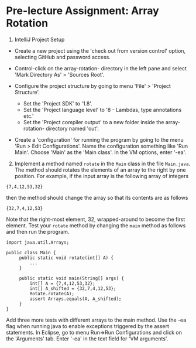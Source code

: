 # Pre-lecture Assignment: Array Rotation

1. IntelliJ Project Setup 

  * Create a new project using the 'check out from version control'
    option, selecting GitHub and password access.

  *  Control-click on the array-rotation-<username> directory in the left pane
     and select 'Mark Directory As' > 'Sources Root'.

  * Configure the project structure by going to menu 
    'File' > 'Project Structure'.
    * Set the 'Project SDK' to '1.8'.
    * Set the 'Project language level' to '8 - Lambdas, type annotations etc.'
    * Set the 'Project compiler output' to a new folder inside the
       array-rotation-<username> directory named 'out'.

  * Create a 'configuration' for running the program by going to
    the menu 'Run > Edit Configurations'. Name the configuration
    something like 'Run Main'. Choose 'Main' as the 'Main class'.
    In the VM options, enter '-ea'.

2. Implement a method named `rotate` in the `Main` class in the file
`Main.java`. The method should rotates the elements of an array to the
right by one position.  For example, if the input array is the
following array of integers

~~~~
{7,4,12,53,32}
~~~~

then the method should change the array so that its contents are as follows

~~~~
{32,7,4,12,53}
~~~~

Note that the right-most element, 32, wrapped-around to become the
first element. Test your `rotate` method by changing the `main` method
as follows and then run the program.

~~~~
import java.util.Arrays;

public class Main {
     public static void rotate(int[] A) {
         ...
     }

     public static void main(String[] args) {
		 int[] A = {7,4,12,53,32};
		 int[] A_shifted = {32,7,4,12,53};
		 Rotate.rotate(A);
		 assert Arrays.equals(A, A_shifted);
     }
}
~~~~
    
Add three more tests with different arrays to the main method.  Use
the -ea flag when running java to enable exceptions triggered by the
assert statements.  In Eclipse, go to menu Run=>Run Configurations and
click on the 'Arguments' tab. Enter '-ea' in the text field for 'VM
arguments'.


